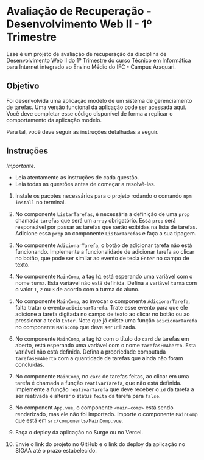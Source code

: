 # Avaliação de Recuperação - Desenvolvimento Web II - 1º Trimestre

Esse é um projeto de avaliação de recuperação da disciplina de Desenvolvimento Web II do 1º Trimestre do curso Técnico em Informática para Internet integrado ao Ensino Médio do IFC - Campus Araquari.

## Objetivo

Foi desenvolvida uma aplicação modelo de um sistema de gerenciamento de tarefas. Uma versão funcional da aplicação pode ser acessada [aqui](https://modelo-recuperacao-2info-2024.surge.sh/). Você deve completar esse código disponível de forma a replicar o comportamento da aplicação modelo.

Para tal, você deve seguir as instruções detalhadas a seguir.

## Instruções

_Importante._

- Leia atentamente as instruções de cada questão.
- Leia todas as questões antes de começar a resolvê-las.

1. Instale os pacotes necessários para o projeto rodando o comando `npm install` no terminal.

2. No componente `ListarTarefas`, é necessária a definição de uma `prop` chamada `tarefas` que será um `array` obrigatório. Essa `prop` será responsável por passar as tarefas que serão exibidas na lista de tarefas. Adicione essa `prop` ao componente `ListarTarefas` e faça a sua tipagem.

3. No componente `AdicionarTarefa`, o botão de adicionar tarefa não está funcionando. Implemente a funcionalidade de adicionar tarefa ao clicar no botão, que pode ser similar ao evento de tecla `Enter` no campo de texto.

4. No componente `MainComp`, a tag `h1` está esperando uma variável com o nome `turma`. Esta variável não está definida. Defina a variável `turma` com o valor `1`, `2` ou `3` de acordo com a turma do aluno.

5. No componente `MainComp`, ao invocar o componente `AdicionarTarefa`, falta tratar o evento `adicionarTarefa`. Trate esse evento para que ele adicione a tarefa digitada no campo de texto ao clicar no botão ou ao pressionar a tecla `Enter`. Note que já existe uma função `adicionarTarefa` no componente `MainComp` que deve ser utilizada.

6. No componente `MainComp`, a tag `h2` com o título do `card` de tarefas em aberto, está esperando uma variável com o nome `tarefasEmAberto`. Esta variável não está definida. Defina a propriedade computada `tarefasEmAberto` com a quantidade de tarefas que ainda não foram concluídas.

7. No componente `MainComp`, no `card` de tarefas feitas, ao clicar em uma tarefa é chamada a função `reativarTarefa`, que não está definida. Implemente a função `reativarTarefa` que deve receber o `id` da tarefa a ser reativada e alterar o status `feita` da tarefa para `false`.

8. No component `App.vue`, o componente `<main-comp>` está sendo renderizado, mas ele não foi importado. Importe o componente `MainComp` que está em `src/components/MainComp.vue`.

9. Faça o deploy da aplicação no Surge ou no Vercel.

10. Envie o link do projeto no GitHub e o link do deploy da aplicação no SIGAA até o prazo estabelecido.